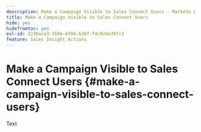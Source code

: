 ```yaml
---
description: Make a Campaign Visible to Sales Connect Users - Marketo Docs - Product Documentation
title: Make a Campaign Visible to Sales Connect Users
hide: yes
hidefromtoc: yes
exl-id: 223baca3-159e-4f0d-b26f-f4c924a39fc3
feature: Sales Insight Actions
---
```

# Make a Campaign Visible to Sales Connect Users {#make-a-campaign-visible-to-sales-connect-users}

Text
